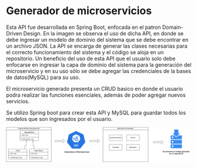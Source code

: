 # Generador de microservicios
Esta API fue desarrollada en Spring Boot, enfocada en el patron Domain-Driven Design.
En la imagen se observa el uso de dicha API, en donde se debe ingresar un modelo de dominio del sistema que se debe encontrar en un archivo JSON.
La API se encarga de generar las clases necesarias para el correcto funcionamiento del sistema y el código se aloja en un repositorio.
Un beneficio del uso de esta API que el usuario solo debe enfocarse en ingresar la capa de dominio del sistema para la generación del microservicio y en su uso sólo se debe agregar las credenciales de la bases de datos(MySQL) 
para su uso.

El microservicio generado presenta un CRUD basico en donde el usuario podra realizar las funciones esenciales, además de poder agregar nuevos servicios.

Se utilizo Spring boot para crear esta API y MySQL para guardar todos los modelos que son ingresados por el usuario.


![Understanding the data](https://github.com/JorgeRodriguezAnt/DDD_microservice/blob/develop/ddd.png)

